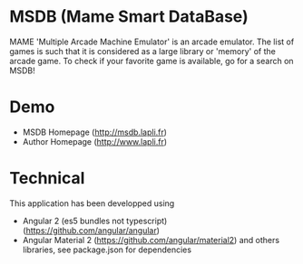 # MSDB (Mame Smart DataBase)
MAME 'Multiple Arcade Machine Emulator' is an arcade emulator. 
The list of games is such that it is considered as a large library or 'memory' of the arcade game. 
To check if your favorite game is available, go for a search on MSDB!

# Demo
* MSDB Homepage (http://msdb.lapli.fr)
* Author Homepage (http://www.lapli.fr)

# Technical
This application has been developped using
* Angular 2 (es5 bundles not typescript) (https://github.com/angular/angular) 
* Angular Material 2 (https://github.com/angular/material2)
and others libraries, see package.json for dependencies
